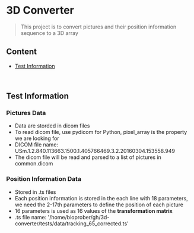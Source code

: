 # 3D Converter
> This project is to convert pictures and their position information sequence to a 3D array


## Content

- [Test Information](ti)



<br/><a name="ti"></a>
## Test Information

### Pictures Data
- Data are storded in dicom files
- To read dicom file, use pydicom for Python, pixel_array is the property we are looking for
- DICOM file name: USm.1.2.840.113663.1500.1.405766469.3.2.20160304.153558.949
- The dicom file will be read and parsed to a list of pictures in common.dicom

### Position Information Data
- Stored in .ts files
- Each position information is stored in the each line with 18 parameters, we need the 2-17th parameters to define the position of each picture
- 16 parameters is used as 16 values of the **transformation matrix**
- .ts file name: '/home/bioprober/gh/3d-converter/tests/data/tracking_65_corrected.ts'
 